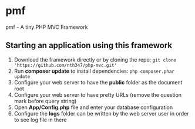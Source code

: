 # pmf
pmf - A tiny PHP MVC Framework
## Starting an application using this framework
1. Download the framework directly or by cloning the repo:
`git clone 'https://github.com/nth347/php-mvc.git'`
2. Run **composer update** to install dependencies:
`php composer.phar update`
3. Configure your web server to have the **public** folder as the document root
4. Configure your web server to have pretty URLs (remove the question mark before query string)
5. Open **App/Config.php** file and enter your database configuration
6. Configure the **logs** folder can be written by the web server user in order to see log file in there
